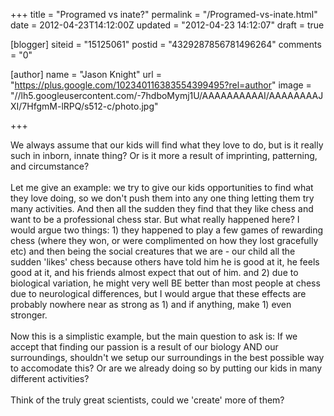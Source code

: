 +++
title = "Programed vs inate?"
permalink = "/Programed-vs-inate.html"
date = 2012-04-23T14:12:00Z
updated = "2012-04-23 14:12:07"
draft = true

[blogger]
siteid = "15125061"
postid = "4329287856781496264"
comments = "0"

[author]
name = "Jason Knight"
url = "https://plus.google.com/102340116383554399495?rel=author"
image = "//lh5.googleusercontent.com/-7hdboMymj1U/AAAAAAAAAAI/AAAAAAAAJXI/7HfgmM-lRPQ/s512-c/photo.jpg"

+++

<div class="css-full-post-content js-full-post-content">
We always assume that our kids will find what they love to do, but is it really such in inborn, innate thing? Or is it more a result of imprinting, patterning, and circumstance?<br /><br />Let me give an example: we try to give our kids opportunities to find what they love doing, so we don't push them into any one thing letting them try many activities. And then all the sudden they find that they like chess and want to be a professional chess star. But what really happened here? I would argue two things: 1) they happened to play a few games of rewarding chess (where they won, or were complimented on how they lost gracefully etc) and then being the social creatures that we are - our child all the sudden 'likes' chess because others have told him he is good at it, he feels good at it, and his friends almost expect that out of him. and 2) due to biological variation, he might very well BE better than most people at chess due to neurological differences, but I would argue that these effects are probably nowhere near as strong as 1) and if anything, make 1) even stronger.<br /><br />Now this is a simplistic example, but the main question to ask is: If we accept that finding our passion is a result of our biology AND our surroundings, shouldn't we setup our surroundings in the best possible way to accomodate this? Or are we already doing so by putting our kids in many different activities?<br /><br />Think of the truly great scientists, could we 'create' more of them?
</div>